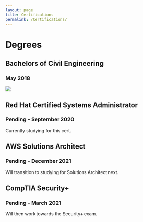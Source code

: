 ```yaml
---
layout: page
title: Certifications
permalink: /Certifications/
---
```


# Degrees
## Bachelors of Civil Engineering
### May 2018

[<img align="center" src="/images/WSU_Voiland_CEA.png.png">](https://vcea.wsu.edu/)

## Red Hat Certified Systems Administrator
### Pending - September 2020
Currently studying for this cert.

## AWS Solutions Architect
### Pending - December 2021
Will transition to studying for Solutions Architect next.

## CompTIA Security+
### Pending - March 2021
Will then work towards the Security+ exam.